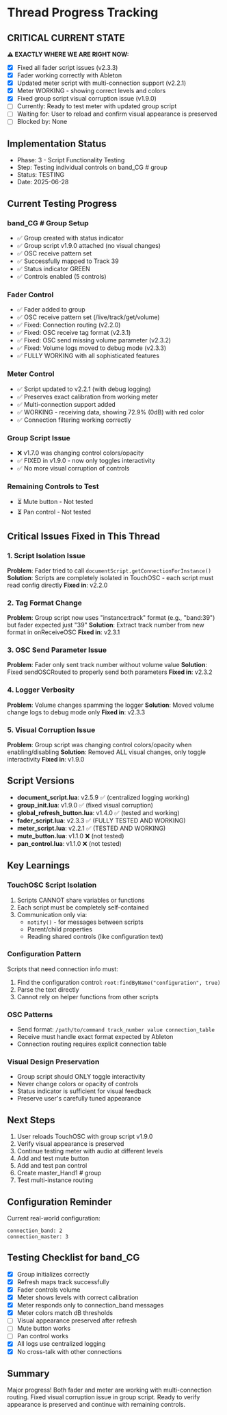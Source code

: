 # Thread Progress Tracking

## CRITICAL CURRENT STATE
**⚠️ EXACTLY WHERE WE ARE RIGHT NOW:**
- [x] Fixed all fader script issues (v2.3.3)
- [x] Fader working correctly with Ableton
- [x] Updated meter script with multi-connection support (v2.2.1)
- [x] Meter WORKING - showing correct levels and colors
- [x] Fixed group script visual corruption issue (v1.9.0)
- [ ] Currently: Ready to test meter with updated group script
- [ ] Waiting for: User to reload and confirm visual appearance is preserved
- [ ] Blocked by: None

## Implementation Status
- Phase: 3 - Script Functionality Testing
- Step: Testing individual controls on band_CG # group
- Status: TESTING
- Date: 2025-06-28

## Current Testing Progress
### band_CG # Group Setup
- ✅ Group created with status indicator
- ✅ Group script v1.9.0 attached (no visual changes)
- ✅ OSC receive pattern set
- ✅ Successfully mapped to Track 39
- ✅ Status indicator GREEN
- ✅ Controls enabled (5 controls)

### Fader Control
- ✅ Fader added to group
- ✅ OSC receive pattern set (/live/track/get/volume)
- ✅ Fixed: Connection routing (v2.2.0)
- ✅ Fixed: OSC receive tag format (v2.3.1)
- ✅ Fixed: OSC send missing volume parameter (v2.3.2)
- ✅ Fixed: Volume logs moved to debug mode (v2.3.3)
- ✅ FULLY WORKING with all sophisticated features

### Meter Control
- ✅ Script updated to v2.2.1 (with debug logging)
- ✅ Preserves exact calibration from working meter
- ✅ Multi-connection support added
- ✅ WORKING - receiving data, showing 72.9% (0dB) with red color
- ✅ Connection filtering working correctly

### Group Script Issue
- ❌ v1.7.0 was changing control colors/opacity
- ✅ FIXED in v1.9.0 - now only toggles interactivity
- ✅ No more visual corruption of controls

### Remaining Controls to Test
- ⏳ Mute button - Not tested
- ⏳ Pan control - Not tested

## Critical Issues Fixed in This Thread

### 1. Script Isolation Issue
**Problem**: Fader tried to call `documentScript.getConnectionForInstance()`
**Solution**: Scripts are completely isolated in TouchOSC - each script must read config directly
**Fixed in**: v2.2.0

### 2. Tag Format Change
**Problem**: Group script now uses "instance:track" format (e.g., "band:39") but fader expected just "39"
**Solution**: Extract track number from new format in onReceiveOSC
**Fixed in**: v2.3.1

### 3. OSC Send Parameter Issue
**Problem**: Fader only sent track number without volume value
**Solution**: Fixed sendOSCRouted to properly send both parameters
**Fixed in**: v2.3.2

### 4. Logger Verbosity
**Problem**: Volume changes spamming the logger
**Solution**: Moved volume change logs to debug mode only
**Fixed in**: v2.3.3

### 5. Visual Corruption Issue
**Problem**: Group script was changing control colors/opacity when enabling/disabling
**Solution**: Removed ALL visual changes, only toggle interactivity
**Fixed in**: v1.9.0

## Script Versions
- **document_script.lua**: v2.5.9 ✅ (centralized logging working)
- **group_init.lua**: v1.9.0 ✅ (fixed visual corruption)
- **global_refresh_button.lua**: v1.4.0 ✅ (tested and working)
- **fader_script.lua**: v2.3.3 ✅ (FULLY TESTED AND WORKING)
- **meter_script.lua**: v2.2.1 ✅ (TESTED AND WORKING)
- **mute_button.lua**: v1.1.0 ❌ (not tested)
- **pan_control.lua**: v1.1.0 ❌ (not tested)

## Key Learnings

### TouchOSC Script Isolation
1. Scripts CANNOT share variables or functions
2. Each script must be completely self-contained
3. Communication only via:
   - `notify()` - for messages between scripts
   - Parent/child properties
   - Reading shared controls (like configuration text)

### Configuration Pattern
Scripts that need connection info must:
1. Find the configuration control: `root:findByName("configuration", true)`
2. Parse the text directly
3. Cannot rely on helper functions from other scripts

### OSC Patterns
- Send format: `/path/to/command track_number value connection_table`
- Receive must handle exact format expected by Ableton
- Connection routing requires explicit connection table

### Visual Design Preservation
- Group script should ONLY toggle interactivity
- Never change colors or opacity of controls
- Status indicator is sufficient for visual feedback
- Preserve user's carefully tuned appearance

## Next Steps
1. User reloads TouchOSC with group script v1.9.0
2. Verify visual appearance is preserved
3. Continue testing meter with audio at different levels
4. Add and test mute button
5. Add and test pan control
6. Create master_Hand1 # group
7. Test multi-instance routing

## Configuration Reminder
Current real-world configuration:
```
connection_band: 2
connection_master: 3
```

## Testing Checklist for band_CG #
- [x] Group initializes correctly
- [x] Refresh maps track successfully
- [x] Fader controls volume
- [x] Meter shows levels with correct calibration
- [x] Meter responds only to connection_band messages
- [x] Meter colors match dB thresholds
- [ ] Visual appearance preserved after refresh
- [ ] Mute button works
- [ ] Pan control works
- [x] All logs use centralized logging
- [x] No cross-talk with other connections

## Summary
Major progress! Both fader and meter are working with multi-connection routing. Fixed visual corruption issue in group script. Ready to verify appearance is preserved and continue with remaining controls.